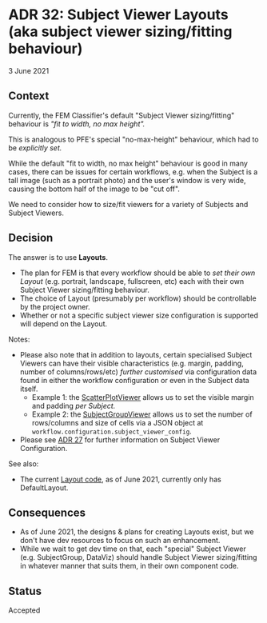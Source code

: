 # ADR 32: Subject Viewer Layouts (aka subject viewer sizing/fitting behaviour)

3 June 2021

## Context

Currently, the FEM Classifier's default "Subject Viewer sizing/fitting" behaviour is _"fit to width, no max height"._

This is analogous to PFE's special "no-max-height" behaviour, which had to be _explicitly set._

While the default "fit to width, no max height" behaviour is good in many cases, there can be issues for certain workflows, e.g. when the Subject is a tall image (such as a portrait photo) and the user's window is very wide, causing the bottom half of the image to be "cut off".

We need to consider how to size/fit viewers for a variety of Subjects and Subject Viewers.

## Decision

The answer is to use **Layouts**.

- The plan for FEM is that every workflow should be able to _set their own Layout_ (e.g. portrait, landscape, fullscreen, etc) each with their own Subject Viewer sizing/fitting behaviour.
- The choice of Layout (presumably per workflow) should be controllable by the project owner.
- Whether or not a specific subject viewer size configuration is supported will depend on the Layout.

Notes:
- Please also note that in addition to layouts, certain specialised Subject Viewers can have their visible characteristics (e.g. margin, padding, number of columns/rows/etc) _further customised_ via configuration data found in either the workflow configuration or even in the Subject data itself. 
  - Example 1: the [ScatterPlotViewer](https://github.com/zooniverse/front-end-monorepo/blob/master/packages/lib-classifier/src/components/Classifier/components/SubjectViewer/components/ScatterPlotViewer/README.md) allows us to set the visible margin and padding _per Subject._
  - Example 2: the [SubjectGroupViewer](https://github.com/zooniverse/front-end-monorepo/blob/master/packages/lib-classifier/src/components/Classifier/components/SubjectViewer/components/SubjectGroupViewer/README.md) allows us to set the number of rows/columns and size of cells via a JSON object at `workflow.configuration.subject_viewer_config`.
- Please see [ADR 27](./adr-27.md) for further information on Subject Viewer Configuration.

See also:
- The current [Layout code](../../packages/lib-classifier/src/components/Classifier/components/Layout), as of June 2021, currently only has DefaultLayout.

## Consequences

- As of June 2021, the designs & plans for creating Layouts exist, but we don't have dev resources to focus on such an enhancement.
- While we wait to get dev time on that, each "special" Subject Viewer (e.g. SubjectGroup, DataViz) should handle Subject Viewer sizing/fitting in whatever manner that suits them, in their own component code.

## Status

Accepted
